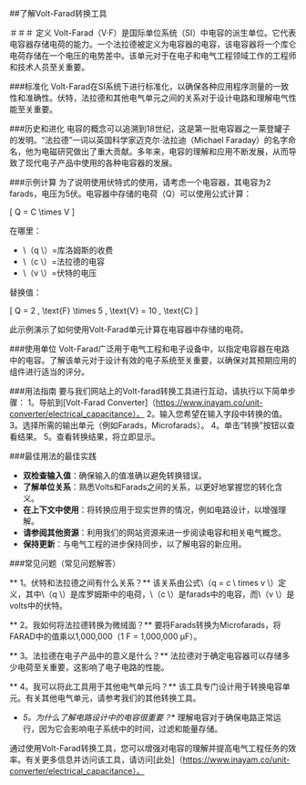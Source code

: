 ##了解Volt-Farad转换工具

＃＃＃ 定义
Volt-Farad（V·F）是国际单位系统（SI）中电容的派生单位。它代表电容器存储电荷的能力。一个法拉德被定义为电容器的电容，该电容器将一个库仑电荷存储在一个电压的电势差中。该单元对于在电子和电气工程领域工作的工程师和技术人员至关重要。

###标准化
Volt-Farad在SI系统下进行标准化，以确保各种应用程序测量的一致性和准确性。伏特，法拉德和其他电气单元之间的关系对于设计电路和理解电气性能至关重要。

###历史和进化
电容的概念可以追溯到18世纪，这是第一批电容器之一莱登罐子的发明。“法拉德”一词以英国科学家迈克尔·法拉迪（Michael Faraday）的名字命名，他为电磁研究做出了重大贡献。多年来，电容的理解和应用不断发展，从而导致了现代电子产品中使用的各种电容器的发展。

###示例计算
为了说明使用伏特式的使用，请考虑一个电容器，其电容为2 farads，电压为5伏。电容器中存储的电荷（Q）可以使用公式计算：

\[ Q = C \times V \]

在哪里：
-  \（q \）=库洛姆斯的收费
-  \（c \）=法拉德的电容
-  \（v \）=伏特的电压

替换值：

\[ Q = 2 \, \text{F} \times 5 \, \text{V} = 10 \, \text{C} \]

此示例演示了如何使用Volt-Farad单元计算在电容器中存储的电荷。

###使用单位
Volt-Farad广泛用于电气工程和电子设备中，以指定电容器在电路中的电容。了解该单元对于设计有效的电子系统至关重要，以确保对其预期应用的组件进行适当的评分。

###用法指南
要与我们网站上的Volt-farad转换工具进行互动，请执行以下简单步骤：
1。导航到[Volt-Farad Converter]（https://www.inayam.co/unit-converter/electrical_capacitance）。
2。输入您希望在输入字段中转换的值。
3。选择所需的输出单元（例如Farads，Microfarads）。
4。单击“转换”按钮以查看结果。
5。查看转换结果，将立即显示。

###最佳用法的最佳实践
-  **双检查输入值**：确保输入的值准确以避免转换错误。
-  **了解单位关系**：熟悉Volts和Farads之间的关系，以更好地掌握您的转化含义。
-  **在上下文中使用**：将转换应用于现实世界的情况，例如电路设计，以增强理解。
-  **请参阅其他资源**：利用我们的网站资源来进一步阅读电容和相关电气概念。
-  **保持更新**：与电气工程的进步保持同步，以了解电容的新应用。

###常见问题（常见问题解答）

** 1。伏特和法拉德之间有什么关系？**
该关系由公式\（q = c \ times v \）定义，其中\（q \）是库罗姆斯中的电荷，\（c \）是farads中的电容，而\（v \）是volts中的伏特。

** 2。我如何将法拉德转换为微绒面？**
要将Farads转换为Microfarads，将FARAD中的值乘以1,000,000（1 F = 1,000,000 µF）。

** 3。法拉德在电子产品中的意义是什么？**
法拉德对于确定电容器可以存储多少电荷至关重要，这影响了电子电路的性能。

** 4。我可以将此工具用于其他电气单元吗？**
该工具专门设计用于转换电容单元。有关其他电气单元，请参考我们的其他转换工具。

* *5。为什么了解电路设计中的电容很重要？**
理解电容对于确保电路正常运行，因为它会影响电子系统中的时间，过滤和能量存储。

通过使用Volt-Farad转换工具，您可以增强对电容的理解并提高电气工程任务的效率。有关更多信息并访问该工具，请访问[此处]（https://www.inayam.co/unit-converter/electrical_capacitance）。